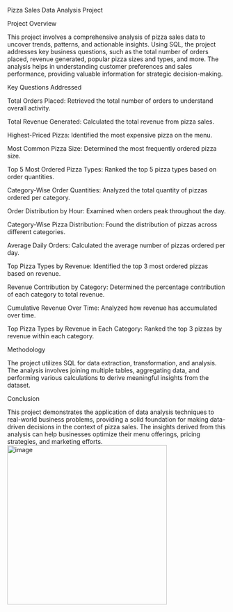Pizza Sales Data Analysis Project

Project Overview

This project involves a comprehensive analysis of pizza sales data to uncover trends, patterns, and actionable insights. Using SQL, the project addresses key business questions, such as the total number of orders placed, revenue generated, popular pizza sizes and types, and more. The analysis helps in understanding customer preferences and sales performance, providing valuable information for strategic decision-making.

Key Questions Addressed

Total Orders Placed: Retrieved the total number of orders to understand overall activity.

Total Revenue Generated: Calculated the total revenue from pizza sales.

Highest-Priced Pizza: Identified the most expensive pizza on the menu.

Most Common Pizza Size: Determined the most frequently ordered pizza size.

Top 5 Most Ordered Pizza Types: Ranked the top 5 pizza types based on order quantities.

Category-Wise Order Quantities: Analyzed the total quantity of pizzas ordered per category.

Order Distribution by Hour: Examined when orders peak throughout the day.

Category-Wise Pizza Distribution: Found the distribution of pizzas across different categories.

Average Daily Orders: Calculated the average number of pizzas ordered per day.

Top Pizza Types by Revenue: Identified the top 3 most ordered pizzas based on revenue.

Revenue Contribution by Category: Determined the percentage contribution of each category to total revenue.

Cumulative Revenue Over Time: Analyzed how revenue has accumulated over time.

Top Pizza Types by Revenue in Each Category: Ranked the top 3 pizzas by revenue within each category.

Methodology

The project utilizes SQL for data extraction, transformation, and analysis. The analysis involves joining multiple tables, aggregating data, and performing various calculations to derive meaningful insights from the dataset.

Conclusion

This project demonstrates the application of data analysis techniques to real-world business problems, providing a solid foundation for making data-driven decisions in the context of pizza sales. The insights derived from this analysis can help businesses optimize their menu offerings, pricing strategies, and marketing efforts.
<img width="367" alt="image" src="https://github.com/mdiftekhar1992/SQL_Pizza_Sales_Analysis-/assets/150526044/ff84d63a-7fef-41af-b3ec-9ffcf0cd8a69">
